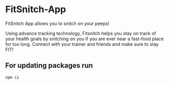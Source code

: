 # FitSnitch-App
FitSnitch App allows you to snitch on your peeps! 

Using advance tracking technology, Fitsnitch helps you stay on track of your health goals by snitching on you if you are ever near a fast-food place for too long. Connect with your trainer and friends and make sure to stay FIT! 


## For updating packages run
`npm ci`